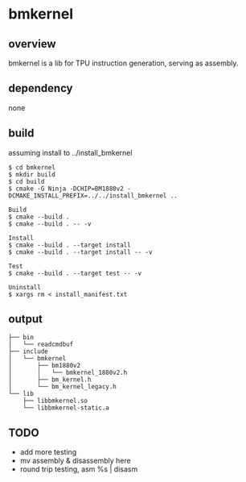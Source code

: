 # bmkernel

## overview

bmkernel is a lib for TPU instruction generation, serving as assembly.

## dependency

none

## build

assuming install to ../install_bmkernel

```
$ cd bmkernel
$ mkdir build
$ cd build
$ cmake -G Ninja -DCHIP=BM1880v2 -DCMAKE_INSTALL_PREFIX=../../install_bmkernel ..

Build
$ cmake --build .
$ cmake --build . -- -v

Install
$ cmake --build . --target install
$ cmake --build . --target install -- -v

Test
$ cmake --build . --target test -- -v

Uninstall
$ xargs rm < install_manifest.txt
```

## output

```
├── bin
│   └── readcmdbuf
├── include
│   └── bmkernel
│       ├── bm1880v2
│       │   └── bmkernel_1880v2.h
│       ├── bm_kernel.h
│       └── bm_kernel_legacy.h
└── lib
    ├── libbmkernel.so
    └── libbmkernel-static.a
```

## TODO

* add more testing
* mv assembly & disassembly here
* round trip testing, asm %s | disasm
